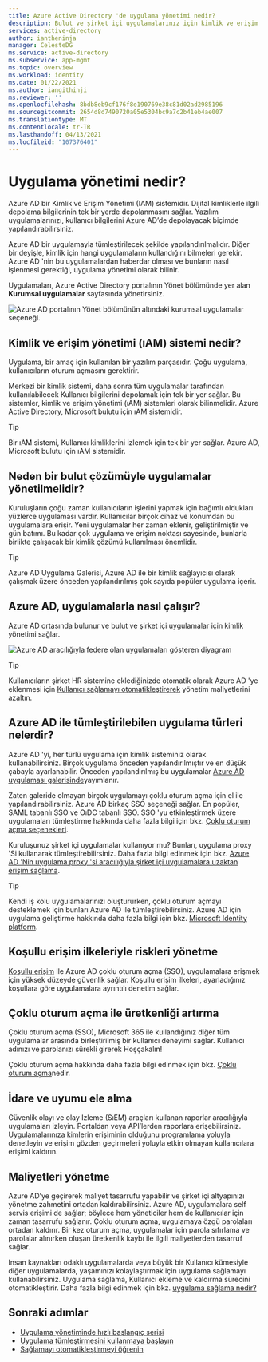 ```yaml
---
title: Azure Active Directory 'de uygulama yönetimi nedir?
description: Bulut ve şirket içi uygulamalarınız için kimlik ve erişim yönetimi (ıAM) sistemi olarak Azure Active Directory (AD) kullanılmasına genel bakış.
services: active-directory
author: iantheninja
manager: CelesteDG
ms.service: active-directory
ms.subservice: app-mgmt
ms.topic: overview
ms.workload: identity
ms.date: 01/22/2021
ms.author: iangithinji
ms.reviewer: ''
ms.openlocfilehash: 8bdb8eb9cf176f8e190769e38c81d02ad2985196
ms.sourcegitcommit: 2654d8d7490720a05e5304bc9a7c2b41eb4ae007
ms.translationtype: MT
ms.contentlocale: tr-TR
ms.lasthandoff: 04/13/2021
ms.locfileid: "107376401"
---
```

# <a name="what-is-application-management"></a>Uygulama yönetimi nedir?

Azure AD bir Kimlik ve Erişim Yönetimi (IAM) sistemidir. Dijital kimliklerle ilgili depolama bilgilerinin tek bir yerde depolanmasını sağlar. Yazılım uygulamalarınızı, kullanıcı bilgilerini Azure AD’de depolayacak biçimde yapılandırabilirsiniz. 

Azure AD bir uygulamayla tümleştirilecek şekilde yapılandırılmalıdır. Diğer bir deyişle, kimlik için hangi uygulamaların kullandığını bilmeleri gerekir. Azure AD 'nin bu uygulamalardan haberdar olması ve bunların nasıl işlenmesi gerektiği, uygulama yönetimi olarak bilinir.

Uygulamaları, Azure Active Directory portalının Yönet bölümünde yer alan **Kurumsal uygulamalar** sayfasında yönetirsiniz.

![Azure AD portalının Yönet bölümünün altındaki kurumsal uygulamalar seçeneği.](media/what-is-application-management/enterprise-applications-in-nav.png)

## <a name="what-is-an-identity-and-access-management-iam-system"></a>Kimlik ve erişim yönetimi (ıAM) sistemi nedir?
Uygulama, bir amaç için kullanılan bir yazılım parçasıdır. Çoğu uygulama, kullanıcıların oturum açmasını gerektirir.

Merkezi bir kimlik sistemi, daha sonra tüm uygulamalar tarafından kullanılabilecek Kullanıcı bilgilerini depolamak için tek bir yer sağlar. Bu sistemler, kimlik ve erişim yönetimi (ıAM) sistemleri olarak bilinmelidir. Azure Active Directory, Microsoft bulutu için ıAM sistemidir.

>[!TIP]
>Bir ıAM sistemi, Kullanıcı kimliklerini izlemek için tek bir yer sağlar. Azure AD, Microsoft bulutu için ıAM sistemidir.

## <a name="why-manage-applications-with-a-cloud-solution"></a>Neden bir bulut çözümüyle uygulamalar yönetilmelidir?

Kuruluşların çoğu zaman kullanıcıların işlerini yapmak için bağımlı oldukları yüzlerce uygulaması vardır. Kullanıcılar birçok cihaz ve konumdan bu uygulamalara erişir. Yeni uygulamalar her zaman eklenir, geliştirilmiştir ve gün batımı. Bu kadar çok uygulama ve erişim noktası sayesinde, bunlarla birlikte çalışacak bir kimlik çözümü kullanılması önemlidir.

>[!TIP]
>Azure AD Uygulama Galerisi, Azure AD ile bir kimlik sağlayıcısı olarak çalışmak üzere önceden yapılandırılmış çok sayıda popüler uygulama içerir.

## <a name="how-does-azure-ad-work-with-apps"></a>Azure AD, uygulamalarla nasıl çalışır?

Azure AD ortasında bulunur ve bulut ve şirket içi uygulamalar için kimlik yönetimi sağlar. 

![Azure AD aracılığıyla federe olan uygulamaları gösteren diyagram](media/what-is-application-management/app-management-overview.png)

>[!TIP]
>Kullanıcıların şirket HR sistemine eklediğinizde otomatik olarak Azure AD 'ye eklenmesi için [Kullanıcı sağlamayı otomatikleştirerek](../app-provisioning/user-provisioning.md) yönetim maliyetlerini azaltın. 

## <a name="what-types-of-applications-can-i-integrate-with-azure-ad"></a>Azure AD ile tümleştirilebilen uygulama türleri nelerdir?

Azure AD 'yi, her türlü uygulama için kimlik sisteminiz olarak kullanabilirsiniz. Birçok uygulama önceden yapılandırılmıştır ve en düşük çabayla ayarlanabilir. Önceden yapılandırılmış bu uygulamalar [Azure AD uygulaması galerisinde](/azure/active-directory/saas-apps/)yayımlanır. 

Zaten galeride olmayan birçok uygulamayı çoklu oturum açma için el ile yapılandırabilirsiniz. Azure AD birkaç SSO seçeneği sağlar. En popüler, SAML tabanlı SSO ve OıDC tabanlı SSO. SSO 'yu etkinleştirmek üzere uygulamaları tümleştirme hakkında daha fazla bilgi için bkz. [Çoklu oturum açma seçenekleri](sso-options.md). 

Kuruluşunuz şirket içi uygulamalar kullanıyor mu? Bunları, uygulama proxy 'Si kullanarak tümleştirebilirsiniz. Daha fazla bilgi edinmek için bkz. [Azure AD 'Nin uygulama proxy 'si aracılığıyla şirket içi uygulamalara uzaktan erişim sağlama](application-proxy.md).

>[!TIP]
>Kendi iş kolu uygulamalarınızı oluştururken, çoklu oturum açmayı desteklemek için bunları Azure AD ile tümleştirebilirsiniz. Azure AD için uygulama geliştirme hakkında daha fazla bilgi için bkz. [Microsoft Identity platform](..//develop/v2-overview.md).

## <a name="manage-risk-with-conditional-access-policies"></a>Koşullu erişim ilkeleriyle riskleri yönetme

[Koşullu erişim](../conditional-access/concept-conditional-access-cloud-apps.md) Ile Azure AD çoklu oturum açma (SSO), uygulamalara erişmek için yüksek düzeyde güvenlik sağlar. Koşullu erişim ilkeleri, ayarladığınız koşullara göre uygulamalara ayrıntılı denetim sağlar. 

## <a name="improve-productivity-with-single-sign-on"></a>Çoklu oturum açma ile üretkenliği artırma

Çoklu oturum açma (SSO), Microsoft 365 ile kullandığınız diğer tüm uygulamalar arasında birleştirilmiş bir kullanıcı deneyimi sağlar. Kullanıcı adınızı ve parolanızı sürekli girerek Hoşçakalın!

Çoklu oturum açma hakkında daha fazla bilgi edinmek için bkz. [Çoklu oturum açma](what-is-single-sign-on.md)nedir.

## <a name="address-governance-and-compliance"></a>İdare ve uyumu ele alma

Güvenlik olayı ve olay Izleme (SıEM) araçları kullanan raporlar aracılığıyla uygulamaları izleyin. Portaldan veya API’lerden raporlara erişebilirsiniz. Uygulamalarınıza kimlerin erişiminin olduğunu programlama yoluyla denetleyin ve erişim gözden geçirmeleri yoluyla etkin olmayan kullanıcılara erişimi kaldırın.

## <a name="manage-costs"></a>Maliyetleri yönetme

Azure AD’ye geçirerek maliyet tasarrufu yapabilir ve şirket içi altyapınızı yönetme zahmetini ortadan kaldırabilirsiniz. Azure AD, uygulamalara self servis erişimi de sağlar; böylece hem yöneticiler hem de kullanıcılar için zaman tasarrufu sağlanır. Çoklu oturum açma, uygulamaya özgü parolaları ortadan kaldırır. Bir kez oturum açma, uygulamalar için parola sıfırlama ve parolalar alınırken oluşan üretkenlik kaybı ile ilgili maliyetlerden tasarruf sağlar.

Insan kaynakları odaklı uygulamalarda veya büyük bir Kullanıcı kümesiyle diğer uygulamalarda, yaşamınızı kolaylaştırmak için uygulama sağlamayı kullanabilirsiniz. Uygulama sağlama, Kullanıcı ekleme ve kaldırma sürecini otomatikleştirir. Daha fazla bilgi edinmek için bkz. [uygulama sağlama nedir?](../app-provisioning/user-provisioning.md)

## <a name="next-steps"></a>Sonraki adımlar

- [Uygulama yönetiminde hızlı başlangıç serisi](view-applications-portal.md)
- [Uygulama tümleştirmesini kullanmaya başlayın](plan-an-application-integration.md)
- [Sağlamayı otomatikleştirmeyi öğrenin](../app-provisioning/user-provisioning.md)